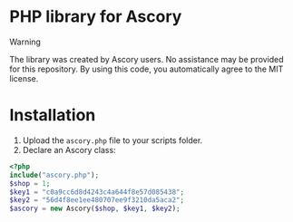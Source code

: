 # PHP library for Ascory
> [!WARNING]
> The library was created by Ascory users. No assistance may be provided for this repository. By using this code, you automatically agree to the MIT license.
# Installation
1. Upload the `ascory.php` file to your scripts folder.
2. Declare an Ascory class:
```php
<?php
include("ascory.php");
$shop = 1;
$key1 = "c0a9cc6d8d4243c4a644f8e57d085438";
$key2 = "56d4f8ee1ee480707ee9f3210da5aca2";
$ascory = new Ascory($shop, $key1, $key2);
```
